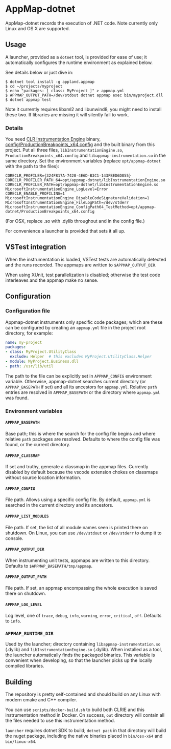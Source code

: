 # AppMap-dotnet

AppMap-dotnet records the execution of .NET code. Note currently only Linux and OS X are supported.

## Usage

A launcher, provided as a `dotnet` tool, is provided for ease of use;
it automatically configures the runtime environment as explained below.

See details below or just dive in:
```sh-session
$ dotnet tool install -g appland.appmap
$ cd ~/projects/myproject
$ echo "packages: [ class: MyProject ]" > appmap.yml
$ APPMAP_OUTPUT_PATH=/dev/stdout dotnet appmap exec bin/myproject.dll
$ dotnet appmap test
```

Note it currently requires libxml2 and libunwind8, you might need to install these two. If libraries are missing it will silently fail to work.

### Details

You need [CLR Instrumentation Engine](https://github.com/microsoft/CLRInstrumentationEngine/)
binary, [config/ProductionBreakpoints_x64.config](config/ProductionBreakpoints_x64.config) and the built binary from this project.
Put all three files, `libInstrumentationEngine.so`, `ProductionBreakpoints_x64.config` and `libappmap-instrumentation.so` in the same
directory. Set the environment variables (replace `opt/appmap-dotnet` with the path to the files):
```
CORECLR_PROFILER={324F817A-7420-4E6D-B3C1-143FBED6D855}
CORECLR_PROFILER_PATH_64=opt/appmap-dotnet/libInstrumentationEngine.so
CORECLR_PROFILER_PATH=opt/appmap-dotnet/libInstrumentationEngine.so
MicrosoftInstrumentationEngine_LogLevel=Error
CORECLR_ENABLE_PROFILING=1
MicrosoftInstrumentationEngine_DisableCodeSignatureValidation=1
MicrosoftInstrumentationEngine_FileLogPath=/dev/stderr
MicrosoftInstrumentationEngine_ConfigPath64_TestMethod=opt/appmap-dotnet/ProductionBreakpoints_x64.config
```

(For OSX, replace .so with .dylib throughout and in the config file.)

For convenience a launcher is provided that sets it all up.

## VSTest integration

When the instrumentation is loaded, VSTest tests are automatically detected and
the runs recorded. The appmaps are written to `$APPMAP_OUTPUT_DIR`.

When using XUnit, test parallelization is disabled; otherwise the test code
interleaves and the appmap make no sense.

## Configuration

### Configuration file

Appmap-dotnet instruments only specific code packages; which are these can be configured by
creating an `appmap.yml` file in the project root directory, for example:

```yaml
name: my-project
packages:
- class: MyProject.UtilityClass
  exclude: Helper  # this excludes MyProject.UtilityClass.Helper
- module: MyProject.Business.dll
- path: /usr/lib/util
```

The path to the file can be explicitly set in `APPMAP_CONFIG` environment variable. Otherwise, appmap-dotnet
searches current directory (or `APPMAP_BASEPATH` if set) and all its ancestors for `appmap.yml`.
Relative `path` entries are resolved in `APPMAP_BASEPATH` or the directory where `appmap.yml` was found.

### Environment variables

#### `APPMAP_BASEPATH`

Base path; this is where the search for the config file begins and where relative `path` packages are resolved.
Defaults to where the config file was found, or the current directory.

#### `APPMAP_CLASSMAP`

If set and truthy, generate a classmap in the appmap files.
Currently disabled by default because the vscode extension chokes on classmaps without source location information.

#### `APPMAP_CONFIG`

File path. Allows using a specific config file. By default, `appmap.yml` is searched in the current
directory and its ancestors.

#### `APPMAP_LIST_MODULES`

File path. If set, the list of all module names seen is printed there on shutdown.
On Linux, you can use `/dev/stdout` or `/dev/stderr` to dump it to console.

#### `APPMAP_OUTPUT_DIR`

When instrumenting unit tests, appmaps are written to this directory. Defaults to
`$APPMAP_BASEPATH/tmp/appmap`.

#### `APPMAP_OUTPUT_PATH`

File path. If set, an appmap encompassing the whole execution is saved there on shutdown.

#### `APPMAP_LOG_LEVEL`

Log level, one of `trace`, `debug`, `info`, `warning`, `error`, `critical`, `off`.
Defaults to `info`.

### `APPMAP_RUNTIME_DIR`

Used by the launcher; directory containing `libappmap-instrumentation.so` (.dylib)
and `libInstrumentationEngine.so` (.dylib). When installed as a tool, the launcher automatically
finds the packaged binaries. This variable is convenient when developing, so
that the launcher picks up the locally compiled libraries.

## Building

The repository is pretty self-contained and should build on any Linux with modern cmake and C++ compiler.

You can use `scripts/docker-build.sh` to build both CLRIE and this instrumentation method in Docker.
On success, `out` directory will contain all the files needed to use this instrumentation method.

`launcher` requires dotnet SDK to build; `dotnet pack` in that directory will build the nuget package,
including the native binaries placed in `bin/osx-x64` and `bin/linux-x64`.
